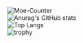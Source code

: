 ![Moe-Counter](https://Moe-Counter.speechless22.repl.co/get/@:Speechless22?theme=asoul)  
![Anurag's GitHub stats](https://github-readme-stats-speechless.vercel.app/api?username=Speechless22&show_icons=true&theme=transparent&card_width=720px)  
![Top Langs](https://github-readme-stats-speechless.vercel.app/api/top-langs/?username=Speechless22&layout=compact&theme=transparent&card_width=720px)  
![trophy](https://github-profile-trophy.vercel.app/?username=Speechless22&column=-1&no-bg=true)
